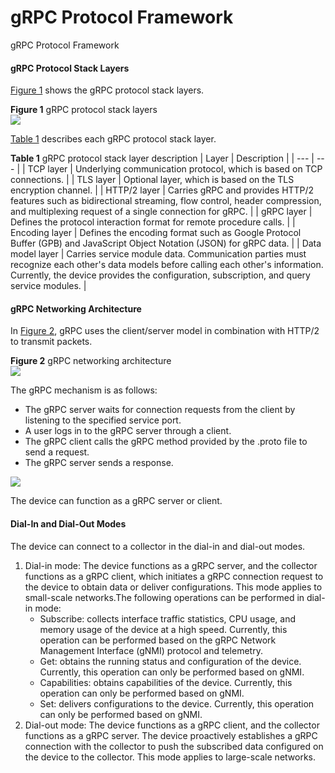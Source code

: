gRPC Protocol Framework
=======================

gRPC Protocol Framework

#### gRPC Protocol Stack Layers

[Figure 1](#EN-US_CONCEPT_0000001563766157__fig18535429429) shows the gRPC protocol stack layers.

**Figure 1** gRPC protocol stack layers  
![](figure/en-us_image_0000001512846282.png)

[Table 1](#EN-US_CONCEPT_0000001563766157__table163772030114417) describes each gRPC protocol stack layer.

**Table 1** gRPC protocol stack layer description
| Layer | Description |
| --- | --- |
| TCP layer | Underlying communication protocol, which is based on TCP connections. |
| TLS layer | Optional layer, which is based on the TLS encryption channel. |
| HTTP/2 layer | Carries gRPC and provides HTTP/2 features such as bidirectional streaming, flow control, header compression, and multiplexing request of a single connection for gRPC. |
| gRPC layer | Defines the protocol interaction format for remote procedure calls. |
| Encoding layer | Defines the encoding format such as Google Protocol Buffer (GPB) and JavaScript Object Notation (JSON) for gRPC data. |
| Data model layer | Carries service module data. Communication parties must recognize each other's data models before calling each other's information. Currently, the device provides the configuration, subscription, and query service modules. |



#### gRPC Networking Architecture

In [Figure 2](#EN-US_CONCEPT_0000001563766157__fig1767455975816), gRPC uses the client/server model in combination with HTTP/2 to transmit packets.

**Figure 2** gRPC networking architecture  
![](figure/en-us_image_0000001513045846.png)

The gRPC mechanism is as follows:

* The gRPC server waits for connection requests from the client by listening to the specified service port.
* A user logs in to the gRPC server through a client.
* The gRPC client calls the gRPC method provided by the .proto file to send a request.
* The gRPC server sends a response.

![](public_sys-resources/note_3.0-en-us.png) 

The device can function as a gRPC server or client.



#### Dial-In and Dial-Out Modes

The device can connect to a collector in the dial-in and dial-out modes.

1. Dial-in mode: The device functions as a gRPC server, and the collector functions as a gRPC client, which initiates a gRPC connection request to the device to obtain data or deliver configurations. This mode applies to small-scale networks.The following operations can be performed in dial-in mode:
   * Subscribe: collects interface traffic statistics, CPU usage, and memory usage of the device at a high speed. Currently, this operation can be performed based on the gRPC Network Management Interface (gNMI) protocol and telemetry.
   * Get: obtains the running status and configuration of the device. Currently, this operation can only be performed based on gNMI.
   * Capabilities: obtains capabilities of the device. Currently, this operation can only be performed based on gNMI.
   * Set: delivers configurations to the device. Currently, this operation can only be performed based on gNMI.
2. Dial-out mode: The device functions as a gRPC client, and the collector functions as a gRPC server. The device proactively establishes a gRPC connection with the collector to push the subscribed data configured on the device to the collector. This mode applies to large-scale networks.